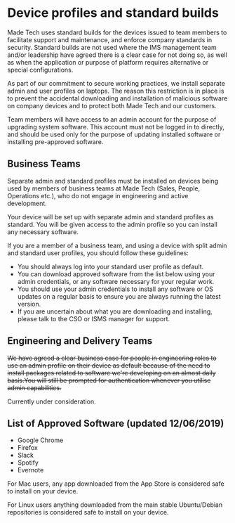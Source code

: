 # Device profiles and standard builds

Made Tech uses standard builds for the devices issued to team members to facilitate support and maintenance, and enforce company standards in security. Standard builds are not used where the IMS management team and/or leadership have agreed there is a clear case for not doing so, as well as when the application or purpose of platform requires alternative or special configurations.

As part of our commitment to secure working practices, we install separate admin and user profiles on laptops. The reason this restriction is in place is to prevent the accidental downloading and installation of malicious software on company devices and to protect both Made Tech and our customers.

Team members will have access to an admin account for the purpose of upgrading system software. This account must not be logged in to directly, and should be used only for the purpose of updating installed software or installing pre-approved software.

## Business Teams

Separate admin and standard profiles must be installed on devices being used by members of business teams at Made Tech (Sales, People, Operations etc.), who do not engage in engineering and active development.

Your device will be set up with separate admin and standard profiles as standard. You will be given access to the admin profile so you can install any necessary software.

If you are a member of a business team, and using a device with split admin and standard user profiles, you should follow these guidelines:
 - You should always log into your standard user profile as default.
 - You can download approved software from the list below using your admin credentials, or any software necessary for your regular work.
 - You should use your admin credentials to install any software or OS updates on a regular basis to ensure you are always running the latest version.
 - If you are uncertain about what you are downloading and installing, please talk to the CSO or ISMS manager for support.


## Engineering and Delivery Teams

~~We have agreed a clear business case for people in engineering roles to use an admin profile on their device as default because of the need to install packages related to software we're developing on an almost daily basis.You will still be prompted for authentication whenever you utilise admin capabilities.~~

Currently under consideration.

## List of Approved Software (updated 12/06/2019)
 - Google Chrome
 - Firefox
 - Slack
 - Spotify
 - Evernote

 For Mac users, any app downloaded from the App Store is considered safe to install on your device.

For Linux users anything downloaded from the main stable Ubuntu/Debian repositories is considered safe to install on your device.
